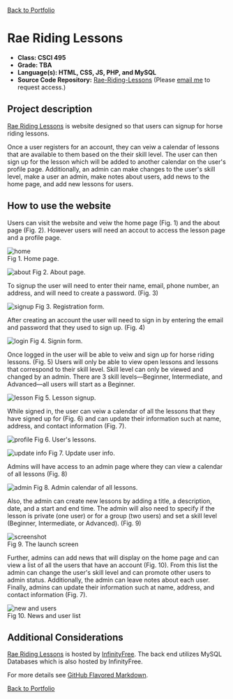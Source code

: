 [Back to Portfolio](./)

Rae Riding Lessons
===============

-   **Class: CSCI 495** 
-   **Grade: TBA** 
-   **Language(s): HTML, CSS, JS, PHP, and MySQL**
-   **Source Code Repository:** [Rae-Riding-Lessons](https://github.com/JamesCalebWay/Rae-Riding-Lessons)
    (Please [email me](mailto:jcway@csustudent.net?subject=GitHub%20Access) to request access.)

## Project description

[Rae Riding Lessons](http://raeridinglessons.infinityfreeapp.com/) is website designed so that users can signup for horse riding lessons. 

Once a user registers for an account, they can veiw a calendar of lessons that are available to them based on the their skill level. The user can then sign up for the lesson which will be added to another calendar on the user's profile page. Additionally, an admin can make changes to the user's skill level, make a user an admin, make notes about users, add news to the home page, and add new lessons for users.

## How to use the website

Users can visit the website and veiw the home page (Fig. 1) and the about page (Fig. 2). However users will need an accout to access the lesson page and a profile page.

![home](/images/Rae%20Riding%20Lessons/home.png)  
Fig 1. Home page.

![about](/images/Rae%20Riding%20Lessons/about.png)
Fig 2. About page.

To signup the user will need to enter their name, email, phone number, an address, and will need to create a password. (Fig. 3)

![signup](/images/Rae%20Riding%20Lessons/signup.png)
Fig 3. Registration form.

After creating an account the user will need to sign in by entering the email and password that they used to sign up. (Fig. 4)

![login](/images/Rae%20Riding%20Lessons/login.png)
Fig 4. Signin form.

Once logged in the user will be able to veiw and sign up for horse riding lessons. (Fig. 5) Users will only be able to view open lessons and lessons that correspond to their skill level. Skill level can only be viewed and changed by an admin. There are 3 skill levels—Beginner, Intermediate, and Advanced—all users will start as a Beginner.

![lesson](/images/Rae%20Riding%20Lessons/lesson.png)
Fig 5. Lesson signup.

While signed in, the user can veiw a calendar of all the lessons that they have signed up for (Fig. 6) and can update their information such at name, address, and contact information (Fig. 7).

![profile](/images/Rae%20Riding%20Lessons/profile.png)
Fig 6. User's lessons.

![update info](/images/Rae%20Riding%20Lessons/update%20info.png)
Fig 7. Update user info.

Admins will have access to an admin page where they can view a calendar of all lessons (Fig. 8)

![admin](/images/Rae%20Riding%20Lessons/admin.png)
Fig 8. Admin calendar of all lessons.

Also, the admin can create new lessons by adding a title, a description, date, and a start and end time. The admin will also need to specify if the lesson is private (one user) or for a group (two users) and set a skill level (Beginner, Intermediate, or Advanced). (Fig. 9)

![screenshot](/images/Rae%20Riding%20Lessons/create%20lesson.png)  
Fig 9. The launch screen

Further, admins can add news that will display on the home page and can view a list of all the users that have an account (Fig. 10). From this list the admin can change the user's skill level and can promote other users to admin status. Additionally, the admin can leave notes about each user. Finally, admins can update their information such at name, address, and contact information (Fig. 7).

![new and users](/images/Rae%20Riding%20Lessons/news%20and%20users.png)  
Fig 10. News and user list

## Additional Considerations

[Rae Riding Lessons](http://raeridinglessons.infinityfreeapp.com/) is hosted by [InfinityFree](https://www.infinityfree.net/). The back end utilizes MySQL Databases which is also hosted by InfinityFree.

For more details see [GitHub Flavored Markdown](https://guides.github.com/features/mastering-markdown/).

[Back to Portfolio](./)
